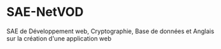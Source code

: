 # SAE-NetVOD
SAE de Développement web, Cryptographie, Base de données et Anglais sur la création d'une application web
